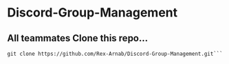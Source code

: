 # Discord-Group-Management
 
## All teammates Clone this repo...
```git
git clone https://github.com/Rex-Arnab/Discord-Group-Management.git```
